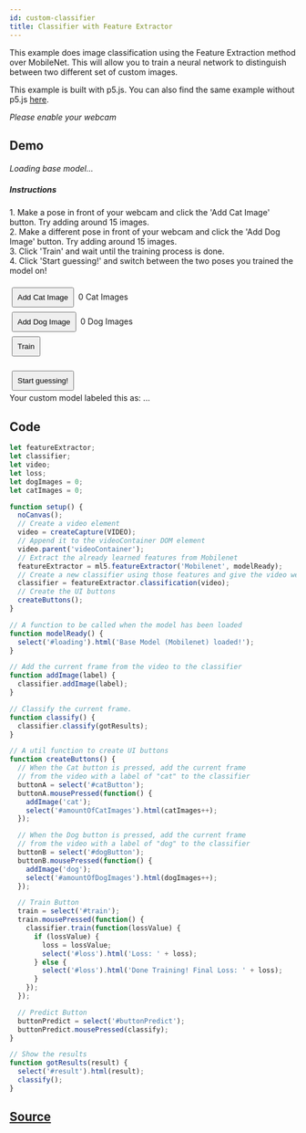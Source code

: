 ```yaml
---
id: custom-classifier
title: Classifier with Feature Extractor
---
```


This example does image classification using the Feature Extraction method over MobileNet. This will allow you to train a neural network to distinguish between two different set of custom images.

This example is built with p5.js. You can also find the same example without p5.js [here](https://github.com/ml5js/ml5-examples/tree/master/javascript/FeatureExtractor_Image_Classification).

*Please enable your webcam*

## Demo

<style>
  .example button {
    margin: 4px;
    padding: 8px;
  }
  .example video{
    width: 300;
    height: 300;
  }
  .example p{
    display: inline;
    font-size: 14px;
  }
  .example h6{
    font-size: 14px;
    margin-bottom: 10px;
  }
</style>

<div class="example">
  <div id="videoContainer"></div>
  <h6 id="loading">Loading base model...</h6>
  <h5>Instructions</h5>
  <p>1. Make a pose in front of your webcam and click the 'Add Cat Image' button. Try adding around 15 images.</p>
  <br>
  <p>2. Make a different pose in front of your webcam and click the 'Add Dog Image' button. Try adding around 15 images.</p>
  <br>
  <p>3. Click 'Train' and wait until the training process is done.</p>
  <br>
  <p>4. Click 'Start guessing!' and switch between the two poses you trained the model on!</p>
  <br>
  <br>

  <p>
    <button id="catButton">Add Cat Image</button>
    <p><span id="amountOfCatImages">0</span> Cat Images</p>
    <br><button id="dogButton">Add Dog Image</button>
    <p><span id="amountOfDogImages">0</span> Dog Images</p>
  </p>
  <br/>
  <p><button id="train">Train</button><span id="loss"></span></p>
  <br/>
  <br>
  <p>
    <button id="buttonPredict">Start guessing!</button><br>
    Your custom model labeled this as: <span id="result">...</span>
  </p>
</div>

<script src="assets/scripts/example-custom-classifier.js"></script>

## Code

```javascript
let featureExtractor;
let classifier;
let video;
let loss;
let dogImages = 0;
let catImages = 0;

function setup() {
  noCanvas();
  // Create a video element
  video = createCapture(VIDEO);
  // Append it to the videoContainer DOM element
  video.parent('videoContainer');
  // Extract the already learned features from Mobilenet
  featureExtractor = ml5.featureExtractor('Mobilenet', modelReady);
  // Create a new classifier using those features and give the video we want to use
  classifier = featureExtractor.classification(video);
  // Create the UI buttons
  createButtons();
}

// A function to be called when the model has been loaded
function modelReady() {
  select('#loading').html('Base Model (Mobilenet) loaded!');
}

// Add the current frame from the video to the classifier
function addImage(label) {
  classifier.addImage(label);
}

// Classify the current frame.
function classify() {
  classifier.classify(gotResults);
}

// A util function to create UI buttons
function createButtons() {
  // When the Cat button is pressed, add the current frame
  // from the video with a label of "cat" to the classifier
  buttonA = select('#catButton');
  buttonA.mousePressed(function() {
    addImage('cat');
    select('#amountOfCatImages').html(catImages++);
  });

  // When the Dog button is pressed, add the current frame
  // from the video with a label of "dog" to the classifier
  buttonB = select('#dogButton');
  buttonB.mousePressed(function() {
    addImage('dog');
    select('#amountOfDogImages').html(dogImages++);
  });

  // Train Button
  train = select('#train');
  train.mousePressed(function() {
    classifier.train(function(lossValue) {
      if (lossValue) {
        loss = lossValue;
        select('#loss').html('Loss: ' + loss);
      } else {
        select('#loss').html('Done Training! Final Loss: ' + loss);
      }
    });
  });

  // Predict Button
  buttonPredict = select('#buttonPredict');
  buttonPredict.mousePressed(classify);
}

// Show the results
function gotResults(result) {
  select('#result').html(result);
  classify();
}
```

## [Source](https://github.com/ml5js/ml5-examples/tree/master/p5js/FeatureExtractor_Image_Classification)

